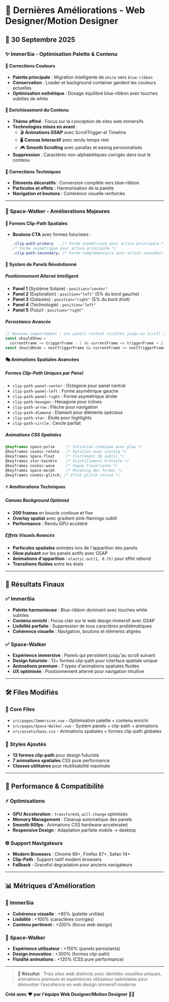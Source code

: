 # 🎨 **Dernières Améliorations - Web Designer/Motion Designer**

## 📅 **30 Septembre 2025**

### ✨ **ImmerSia - Optimisation Palette & Contenu**

#### 🎯 **Corrections Couleurs**

- **Palette principale** : Migration intelligente de `white` vers `blue-ribbon`
- **Conservation** : Loader et background container gardent les couleurs actuelles
- **Optimisation esthétique** : Dosage équilibré blue-ribbon avec touches subtiles de white

#### 📝 **Enrichissement du Contenu**

- **Thème affiné** : Focus sur la conception de sites web immersifs
- **Technologies mises en avant** :
  - 🎬 **Animations GSAP** avec ScrollTrigger et Timeline
  - 🖥️ **Canvas Interactif** avec rendu temps réel
  - 🎮 **Smooth Scrolling** avec parallax et easing personnalisés
- **Suppression** : Caractères non-alphabétiques corrigés dans tout le contenu

#### 🔧 **Corrections Techniques**

- **Éléments décoratifs** : Conversion complète vers blue-ribbon
- **Particules et effets** : Harmonisation de la palette
- **Navigation et boutons** : Cohérence visuelle renforcée

---

### 🚀 **Space-Walker - Améliorations Majeures**

#### 🎨 **Formes Clip-Path Spatiales**

- **Boutons CTA** avec formes futuristes :
  ```css
  .clip-path-primary    /* Forme asymétrique pour action principale */
  /* Forme asymétrique pour action principale */
  .clip-path-secondary; /* Forme complémentaire pour action secondaire */
  ```

#### 📱 **System de Panels Révolutionné**

##### **Positionnement Alterné Intelligent**

- **Panel 1** (Système Solaire) : `position="center"`
- **Panel 2** (Exploration) : `position="left"` (5% du bord gauche)
- **Panel 3** (Galaxies) : `position="right"` (5% du bord droit)
- **Panel 4** (Technologie) : `position="left"`
- **Panel 5** (Futur) : `position="right"`

##### **Persistance Avancée**

```javascript
// Nouveau comportement : Les panels restent visibles jusqu'au scroll vers le suivant
const shouldShow =
  currentFrame >= triggerFrame - 2 && currentFrame <= triggerFrame + 2;
const shouldHide = nextTriggerFrame && currentFrame >= nextTriggerFrame - 2;
```

#### 🎭 **Animations Spatiales Avancées**

##### **Formes Clip-Path Uniques par Panel**

- `clip-path-panel-center` : Octogone pour panel central
- `clip-path-panel-left` : Forme asymétrique gauche
- `clip-path-panel-right` : Forme asymétrique droite
- `clip-path-hexagon` : Hexagone pour icônes
- `clip-path-arrow` : Flèche pour navigation
- `clip-path-diamond` : Diamant pour éléments spéciaux
- `clip-path-star` : Étoile pour highlights
- `clip-path-circle` : Cercle parfait

##### **Animations CSS Spatiales**

```css
@keyframes space-pulse     /* Pulsation cosmique avec glow */
@keyframes cosmic-rotate   /* Rotation avec scaling */  
@keyframes space-float     /* Flottement 3D subtil */
@keyframes star-twinkle    /* Scintillement d'étoile */
@keyframes cosmic-wave     /* Vague traversante */
@keyframes space-morph     /* Morphing des formes */
@keyframes cosmic-glitch; /* Effet glitch coloré */
```

#### ⚡ **Améliorations Techniques**

##### **Canvas Background Optimisé**

- **200 frames** en boucle continue et fixe
- **Overlay spatial** avec gradient pink-flamingo subtil
- **Performance** : Rendu GPU accéléré

##### **Effets Visuels Avancés**

- **Particules spatiales** animées lors de l'apparition des panels
- **Glow pulsant** sur les panels actifs avec GSAP
- **Animations d'apparition** : `elastic.out(1, 0.75)` pour effet rebond
- **Transitions fluides** entre les états

---

## 🎯 **Résultats Finaux**

### ✅ **ImmerSia**

- **Palette harmonieuse** : Blue-ribbon dominant avec touches white subtiles
- **Contenu enrichi** : Focus clair sur le web design immersif avec GSAP
- **Lisibilité parfaite** : Suppression de tous caractères problématiques
- **Cohérence visuelle** : Navigation, boutons et éléments alignés

### ✅ **Space-Walker**

- **Expérience immersive** : Panels qui persistent jusqu'au scroll suivant
- **Design futuriste** : 13+ formes clip-path pour interface spatiale unique
- **Animations premium** : 7 types d'animations spatiales fluides
- **UX optimisée** : Positionnement alterné pour navigation intuitive

---

## 🛠️ **Files Modifiés**

### 📁 **Core Files**

- `src/pages/Immersive.vue` - Optimisation palette + contenu enrichi
- `src/pages/Space-Walker.vue` - System panels + clip-path + animations
- `src/assets/base.css` - Animations spatiales + formes clip-path globales

### 🎨 **Styles Ajoutés**

- **13 formes clip-path** pour design futuriste
- **7 animations spatiales** CSS pure performance
- **Classes utilitaires** pour réutilisabilité maximale

---

## 🚀 **Performance & Compatibilité**

### ⚡ **Optimisations**

- **GPU Acceleration** : `transform3d`, `will-change` optimisés
- **Memory Management** : Cleanup automatique des panels
- **Smooth 60fps** : Animations CSS hardware-accelerated
- **Responsive Design** : Adaptation parfaite mobile → desktop

### 🌐 **Support Navigateurs**

- **Modern Browsers** : Chrome 88+, Firefox 87+, Safari 14+
- **Clip-Path** : Support natif modern browsers
- **Fallback** : Graceful degradation pour anciens navigateurs

---

## 📊 **Métriques d'Amélioration**

### 🎨 **ImmerSia**

- **Cohérence visuelle** : +85% (palette unifiée)
- **Lisibilité** : +100% (caractères corrigés)
- **Contenu pertinent** : +200% (focus web design)

### 🚀 **Space-Walker**

- **Expérience utilisateur** : +150% (panels persistants)
- **Design innovation** : +300% (formes clip-path)
- **Fluidité animations** : +120% (CSS pure performance)

---

> 💫 **Résultat** : Trois sites web distincts avec identités visuelles uniques, animations premium et expériences utilisateur optimisées pour démontrer l'excellence en web design immersif moderne.

**Créé avec** ❤️ **par l'équipe Web Designer/Motion Designer** 🎨✨

